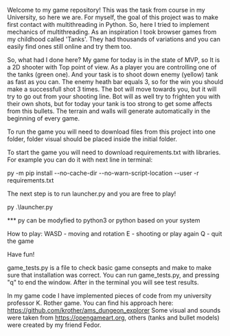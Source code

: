 Welcome to my game repository!
This was the task from course in my University, so here we are. 
For myself, the goal of this project was to make first contact with multithreading in Python. So, here I tried to implement mechanics of multithreading.
As an inspiration I took browser games from my childhood called 'Tanks'. They had thousands of variations and you can easily find ones still online and try them too.

So, what had I done here? My game for today is in the state of MVP, so It is a 2D shooter with Top point of view. As a player you are controlling one of the tanks (green one). And your task is to shoot down
enemy (yellow) tank as fast as you can. The enemy heath bar equals 3, so for the win you should make a successfull shot 3 times. The bot will move towards you, but it will try to go out from your shooting line.
Bot will as well try to frighten you with their own shots, but for today your tank is too strong to get some affects from this bullets. The terrain and walls will generate automatically in the beginning of
every game. 

To run the game you will need to download files from this project into one folder, folder visual should be placed inside the initial folder.

To start the game you will need to download requirements.txt with libraries. 
For example you can do it with next line in terminal:

py -m pip install --no-cache-dir --no-warn-script-location --user -r requirements.txt 

The next step is to run launcher.py and you are free to play!

py .\launcher.py

*** py can be modyfied to python3 or python based on your system

How to play:
WASD - moving and rotation
E - shooting or play again
Q - quit the game

Have fun!

game_tests.py is a file to check basic game consepts and make to make sure that installation was correct. You can run game_tests.py, and pressing "q" to end the window. After in the terminal you will see test results.

In my game code I have implemented pieces of code from my university professor K. Rother game. You can find his approach here:  https://github.com/krother/ams_dungeon_explorer 
Some visual and sounds were taken from https://opengameart.org, others (tanks and bullet models) were created by my friend Fedor.

